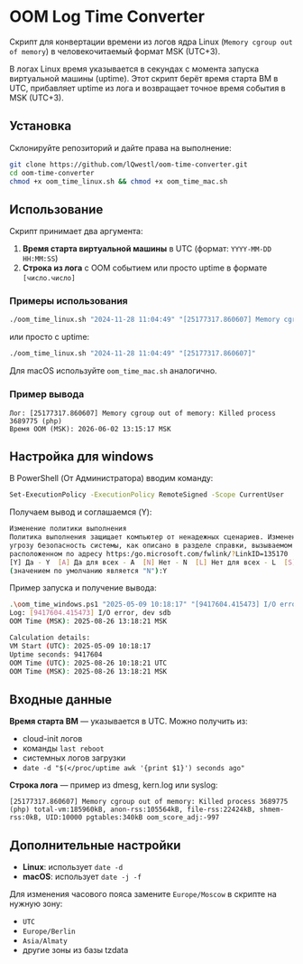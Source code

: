 # OOM Log Time Converter

Скрипт для конвертации времени из логов ядра Linux (`Memory cgroup out of memory`) в человекочитаемый формат MSK (UTC+3).

В логах Linux время указывается в секундах с момента запуска виртуальной машины (uptime). Этот скрипт берёт время старта ВМ в UTC, прибавляет uptime из лога и возвращает точное время события в MSK (UTC+3).

## Установка

Склонируйте репозиторий и дайте права на выполнение:

```bash
git clone https://github.com/lQwestl/oom-time-converter.git
cd oom-time-converter
chmod +x oom_time_linux.sh && chmod +x oom_time_mac.sh
```

## Использование

Скрипт принимает два аргумента:

1. **Время старта виртуальной машины** в UTC (формат: `YYYY-MM-DD HH:MM:SS`)
2. **Строка из лога** с OOM событием или просто uptime в формате `[число.число]`

### Примеры использования

```bash
./oom_time_linux.sh "2024-11-28 11:04:49" "[25177317.860607] Memory cgroup out of memory: Killed process 3689775 (php)"
```

или просто с uptime:

```bash
./oom_time_linux.sh "2024-11-28 11:04:49" "[25177317.860607]"
```

Для macOS используйте `oom_time_mac.sh` аналогично.

### Пример вывода

```
Лог: [25177317.860607] Memory cgroup out of memory: Killed process 3689775 (php)
Время OOM (MSK): 2026-06-02 13:15:17 MSK
```
## Настройка для windows

В PowerShell (От Администратора) вводим команду:
```bash
Set-ExecutionPolicy -ExecutionPolicy RemoteSigned -Scope CurrentUser
```
Получаем вывод и соглашаемся (Y):
```bash
Изменение политики выполнения
Политика выполнения защищает компьютер от ненадежных сценариев. Изменение политики выполнения может поставить под
угрозу безопасность системы, как описано в разделе справки, вызываемом командой about_Execution_Policies и
расположенном по адресу https:/go.microsoft.com/fwlink/?LinkID=135170 . Вы хотите изменить политику выполнения?
[Y] Да - Y  [A] Да для всех - A  [N] Нет - N  [L] Нет для всех - L  [S] Приостановить - S  [?] Справка
(значением по умолчанию является "N"):Y
```
Пример запуска и получение вывода:
```bash
.\oom_time_windows.ps1 "2025-05-09 10:18:17" "[9417604.415473] I/O error, dev sdb"
Log: [9417604.415473] I/O error, dev sdb
OOM Time (MSK): 2025-08-26 13:18:21 MSK

Calculation details:
VM Start (UTC): 2025-05-09 10:18:17
Uptime seconds: 9417604
OOM Time (UTC): 2025-08-26 10:18:21 UTC
OOM Time (MSK): 2025-08-26 13:18:21 MSK
```

## Входные данные

**Время старта ВМ** — указывается в UTC. Можно получить из:
- cloud-init логов
- команды `last reboot`
- системных логов загрузки
- `date -d "$(</proc/uptime awk '{print $1}') seconds ago"`

  

**Строка лога** — пример из dmesg, kern.log или syslog:

```
[25177317.860607] Memory cgroup out of memory: Killed process 3689775 (php) total-vm:185960kB, anon-rss:105564kB, file-rss:22424kB, shmem-rss:0kB, UID:10000 pgtables:340kB oom_score_adj:-997
```

## Дополнительные настройки

- **Linux**: использует `date -d`
- **macOS**: использует `date -j -f`

Для изменения часового пояса замените `Europe/Moscow` в скрипте на нужную зону:
- `UTC`
- `Europe/Berlin`
- `Asia/Almaty`
- другие зоны из базы tzdata
